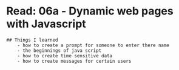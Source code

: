 # Read: 06a - Dynamic web pages with Javascript
    ## Things I learned 
        - how to create a prompt for someone to enter there name
        - the beginnings of java script 
        - how to create time sensitive data
        - how to create messages for certain users
        